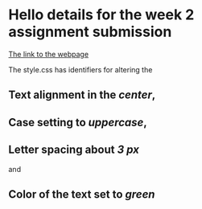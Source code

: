 # Hello details for the week 2 assignment submission

[The link to the webpage](https://meharima.github.io/webpage/W2/index.html)

The style.css has identifiers for altering the 

## Text alignment in the *center*,
## Case setting to *uppercase*,
## Letter spacing about *3 px* 
and 
## Color of the text set to *green*
